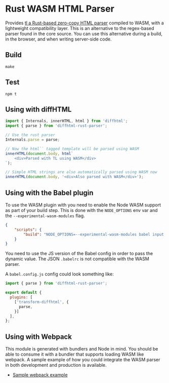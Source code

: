# Rust WASM HTML Parser

Provides [tl a Rust-based zero-copy HTML parser](https://docs.rs/tl/latest/tl/)
compiled to WASM, with a lightweight compatibility layer. This is an
alternative to the regex-based parser found in the core source. You can use
this alternative during a build, in the browser, and when writing server-side
code.

## Build

```
make
```

## Test

```
npm t
```

## Using with diffHTML

```js
import { Internals, innerHTML, html } from 'diffhtml';
import { parse } from 'diffhtml-rust-parser';

// Use the rust parser
Internals.parse = parse;

// Now the html`` tagged template will be parsed using WASM
innerHTML(document.body, html`
    <div>Parsed with TL using WASM</div>
`);

// Simple HTML strings are also automatically parsed using WASM now
innerHTML(document.body, '<div>Also parsed with WASM</div>');
```

## Using with the Babel plugin

To use the WASM plugin with you need to enable the Node WASM support as part of
your build step. This is done with the `NODE_OPTIONS` env var and the
`--experimental-wasm-modules` flag.

```json
{
    "scripts": {
        "build": "NODE_OPTIONS=--experimental-wasm-modules babel input.js -o output.js"
    }
}
```

You need to use the JS version of the Babel config in order to pass the dynamic
value. The JSON `.babelrc` is not compatible with the WASM parser.

A `babel.config.js` config could look something like:

```js
import { parse } from 'diffhtml-rust-parser';

export default {
  plugins: [
    ['transform-diffhtml', {
      parse,
    }]
  ],
};
```

## Using with Webpack

This module is generated with bundlers and Node in mind. You should be able to
consume it with a bundler that supports loading WASM like webpack. A sample
example of how you could integrate the WASM parser in both development and
production is available.

- [Sample webpack example](./examples/webpack)

